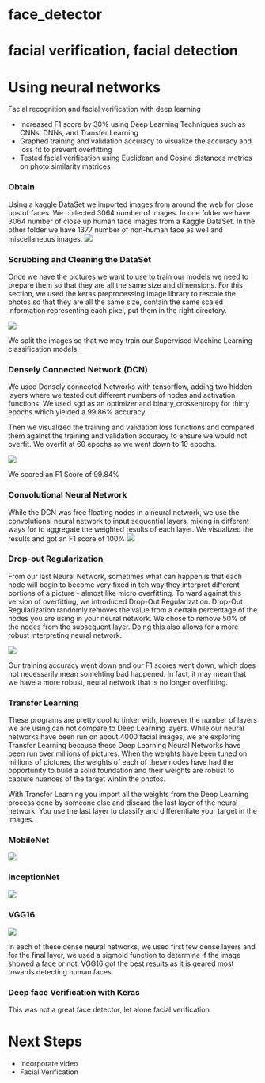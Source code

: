 # face_detector

# facial verification, facial detection
# Using neural networks 

Facial recognition and facial verification with deep learning
+ Increased F1 score by 30% using Deep Learning Techniques such as CNNs, DNNs, and Transfer Learning
+ Graphed training and validation accuracy to visualize the accuracy and loss fit to prevent overfitting
+ Tested facial verification using Euclidean and Cosine distances metrics on photo similarity matrices

### Obtain
Using a kaggle DataSet we imported images from around the web for close ups of faces. We collected 3064 number of images. In one folder we have 3064 number of close up human face images from a Kaggle DataSet. In the other folder we have 1377 number of non-human face as well and miscellaneous images. 
![](https://github.com/Chris-Manna/face_detector/blob/master/normal_face.png)

### Scrubbing and Cleaning the DataSet
Once we have the pictures we want to use to train our models we need to prepare them so that they are all the same size and dimensions. For this section, we used the keras.preprocessing.image library to rescale the photos so that they are all the same size, contain the same scaled information representing each pixel, put them in the right directory. 

![](https://github.com/Chris-Manna/face_detector/blob/master/bin_face.png)

We split the images so that we may train our Supervised Machine Learning classification models.

### Densely Connected Network (DCN)
We used Densely connected Networks with tensorflow, adding two hidden layers where we tested out different numbers of nodes and activation functions. We used sgd as an optimizer and binary_crossentropy for thirty epochs which yielded a 99.86% accuracy. 

Then we visualized the training and validation loss functions and compared them against the training and validation accuracy to ensure we would not overfit. We overfit at 60 epochs so we went down to 10 epochs.

![](https://github.com/Chris-Manna/face_detector/blob/master/Densley%20Connected%20Network%20Visualize%20Training:Validation%20Loss.png)

We scored an F1 Score of 99.84%

### Convolutional Neural Network 
While the DCN was free floating nodes in a neural network, we use the convolutional neural network to input sequential layers, mixing in different ways for to aggregate the weighted results of each layer. We visualized the results and got an F1 score of 100%
![](https://github.com/Chris-Manna/face_detector/blob/master/Convolutional%20Neural%20Network:%20Vis%20Train:Val%20Loss.png)

### Drop-out Regularization
From our last Neural Network, sometimes what can happen is that each node will begin to become very fixed in teh way they interpret different portions of a picture - almost like micro overfitting. To ward against this version of overfitting, we introduced Drop-Out Regularization. Drop-Out Regularization randomly removes the value from a certain percentage of the nodes you are using in your neural network. We chose to remove 50% of the nodes from the subsequent layer. Doing this also allows for a more robust interpreting neural network. 

![](https://github.com/Chris-Manna/face_detector/blob/master/DropOut%20Regularization%20vis.png)

Our training accuracy went down and our F1 scores went down, which does not necessarily mean somehting bad happened. In fact, it may mean that we have a more robust, neural network that is no longer overfitting. 

### Transfer Learning
These programs are pretty cool to tinker with, however the number of layers we are using can not compare to Deep Learning layers. While our neural networks have been run on about 4000 facial images, we are exploring Transfer Learning because these Deep Learning Neural Networks have been run over millions of pictures. When the weights have been tuned on millions of pictures, the weights of each of these nodes have had the opportunity to build a solid foundation and their weights are robust to capture nuances of the target wihtin the photos. 



With Transfer Learning you import all the weights from the Deep Learning process done by someone else and discard the last layer of the neural network. You use the last layer to classify and differentiate your target in the images. 

### MobileNet
![](https://github.com/Chris-Manna/face_detector/blob/master/TransferLearning:MobileNetConfusionMatrix.png)

### InceptionNet
![](https://github.com/Chris-Manna/face_detector/blob/master/InceptionNetConfusionMatrix.png)

### VGG16
![](https://github.com/Chris-Manna/face_detector/blob/master/VGG16ConfusionMatrix.png)


In each of these dense neural networks, we used first few dense layers and for the final layer, we used a sigmoid function to determine if the image showed a face or not. VGG16 got the best results as it is geared most towards detecting human faces. 


### Deep face Verification with Keras
This was not a great face detector, let alone facial verification

# Next Steps
- Incorporate video
- Facial Verification






